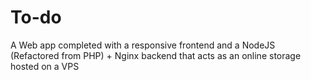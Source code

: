 # To-do
A Web app completed with a responsive frontend and a NodeJS (Refactored from PHP) + Nginx backend that acts as an online storage hosted on a VPS
